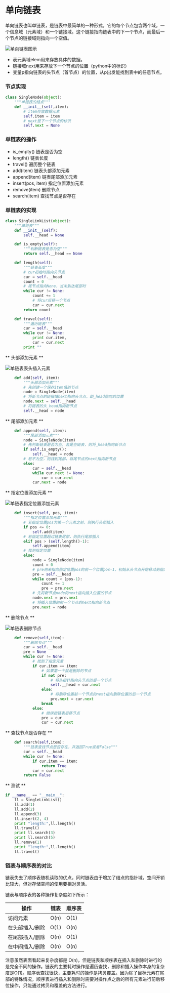 # 单向链表

单向链表也叫单链表，是链表中最简单的一种形式，它的每个节点包含两个域，一个信息域（元素域）和一个链接域。这个链接指向链表中的下一个节点，而最后一个节点的链接域则指向一个空值。   

![单向链表图示](/images/单链表的节点和单链表.png)

+ 表元素域elem用来存放具体的数据。
+ 链接域next用来存放下一个节点的位置（python中的标识）
+ 变量p指向链表的头节点（首节点）的位置，从p出发能找到表中的任意节点。

### 节点实现

```Python
class SingleNode(object):
    """单链表的结点"""
    def __init__(self,item):
        # item存放数据元素
        self.item = item
        # next是下一个节点的标识
        self.next = None
```

### 单链表的操作

+ is_empty() 链表是否为空  
+ length() 链表长度  
+ travel() 遍历整个链表
+ add(item) 链表头部添加元素
+ append(item)  链表尾部添加元素
+ insert(pos, item) 指定位置添加元素
+ remove(item) 删除节点   
+ search(item) 查找节点是否存在  

### 单链表的实现

```Python
class SingleLinkList(object):
    """单链表"""
    def __init__(self):
        self.__head = None

    def is_empty(self):
        """判断链表是否为空"""
        return self.__head == None

    def length(self):
        """链表长度"""
        # cur初始时指向头节点
        cur = self.__head
        count = 0
        # 尾节点指向None，当未到达尾部时
        while cur != None:
            count += 1
            # 将cur后移一个节点
            cur = cur.next
        return count

    def travel(self):
        """遍历链表"""
        cur = self.__head
        while cur != None:
            print cur.item,
            cur = cur.next
        print ""
```

** 头部添加元素 **

![单链表表头插入元素](/images/单链表表头插入元素.png)

```Python
    def add(self, item):
        """头部添加元素"""
        # 先创建一个保存item值的节点
        node = SingleNode(item)
        # 将新节点的链接域next指向头节点，即_head指向的位置
        node.next = self.__head
        # 将链表的头_head指向新节点
        self.__head = node
```

** 尾部添加元素 **

```Python
    def append(self, item):
        """尾部添加元素"""
        node = SingleNode(item)
        # 先判断链表是否为空，若是空链表，则将_head指向新节点
        if self.is_empty():
            self.__head = node
        # 若不为空，则找到尾部，将尾节点的next指向新节点
        else:
            cur = self.__head
            while cur.next != None:
                cur = cur.next
            cur.next = node
```

** 指定位置添加元素 **

![单链表指定位置添加元素](/images/单链表指定位置添加元素.png)

```Python
    def insert(self, pos, item):
        """指定位置添加元素"""
        # 若指定位置pos为第一个元素之前，则执行头部插入
        if pos <= 0:
            self.add(item)
        # 若指定位置超过链表尾部，则执行尾部插入
        elif pos > (self.length()-1):
            self.append(item)
        # 找到指定位置
        else:
            node = SingleNode(item)
            count = 0
            # pre用来指向指定位置pos的前一个位置pos-1，初始从头节点开始移动到指定位置
            pre = self.__head
            while count < (pos-1):
                count += 1
                pre = pre.next
            # 先将新节点node的next指向插入位置的节点
            node.next = pre.next
            # 将插入位置的前一个节点的next指向新节点
            pre.next = node
```

** 删除节点 **

![单链表删除节点](/images/单链表删除节点.png)

```python
    def remove(self,item):
        """删除节点"""
        cur = self.__head
        pre = None
        while cur != None:
            # 找到了指定元素
            if cur.item == item:
                # 如果第一个就是删除的节点
                if not pre:
                    # 将头指针指向头节点的后一个节点
                    self.__head = cur.next
                else:
                    # 将删除位置前一个节点的next指向删除位置的后一个节点
                    pre.next = cur.next
                break
            else:
                # 继续按链表后移节点
                pre = cur
                cur = cur.next
```

** 查找节点是否存在 **

```python
    def search(self,item):
        """链表查找节点是否存在，并返回True或者False"""
        cur = self.__head
        while cur != None:
            if cur.item == item:
                return True
            cur = cur.next
        return False
```

** 测试 **

```python
if __name__ == "__main__":
    ll = SingleLinkList()
    ll.add(1)
    ll.add(2)
    ll.append(3)
    ll.insert(2, 4)
    print "length:",ll.length()
    ll.travel()
    print ll.search(3)
    print ll.search(5)
    ll.remove(1)
    print "length:",ll.length()
    ll.travel()
```

### 链表与顺序表的对比

链表失去了顺序表随机读取的优点，同时链表由于增加了结点的指针域，空间开销比较大，但对存储空间的使用要相对灵活。

链表与顺序表的各种操作复杂度如下所示：  

|操作 |链表|顺序表|
|-------|:-------:|-------|
|访问元素|O(n)|  O(1)|
|在头部插入/删除|O(1)|O(n)|
|在尾部插入/删除 | O(n)| O(1)|
|在中间插入/删除 | O(n) | O(n)|

注意虽然表面看起来复杂度都是 O(n)，但是链表和顺序表在插入和删除时进行的是完全不同的操作。链表的主要耗时操作是遍历查找，删除和插入操作本身的复杂度是O(1)。顺序表查找很快，主要耗时的操作是拷贝覆盖。因为除了目标元素在尾部的特殊情况，顺序表进行插入和删除时需要对操作点之后的所有元素进行前后移位操作，只能通过拷贝和覆盖的方法进行。
